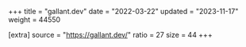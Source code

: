 +++
title = "gallant.dev"
date = "2022-03-22"
updated = "2023-11-17"
weight = 44550

[extra]
source = "https://gallant.dev/"
ratio = 27
size = 44
+++
